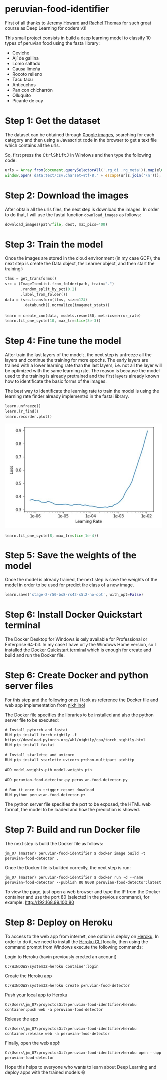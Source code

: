 # peruvian-food-identifier

First of all thanks to [Jeremy Howard](https://twitter.com/jeremyphoward) and [Rachel Thomas](https://twitter.com/math_rachel) for such great course as Deep Learning for coders v3!

This small project consists in build a deep learning model to classify 10 types of peruvian food using the fastai library:
* Ceviche
* Ají de gallina
* Lomo saltado
* Causa limeña
* Rocoto relleno
* Tacu tacu
* Anticuchos
* Pan con chicharrón
* Olluquito
* Picante de cuy

# Step 1: Get the dataset

The dataset can be obtained through [Google images](https://images.google.com/), searching for each category and then using a Javascript code in the browser to get a text file which contains all the urls. 

So, first press the <kbd>Ctrl</kbd><kbd>Shift</kbd><kbd>J</kbd> in Windows and then type the following code:
```javascript
urls = Array.from(document.querySelectorAll('.rg_di .rg_meta')).map(el=>JSON.parse(el.textContent).ou);
window.open('data:text/csv;charset=utf-8,' + escape(urls.join('\n')));
```

# Step 2: Download the images

After obtain all the urls files, the next step is download the images. In order to do that, I will use the fastai function `download_images` as follows: 
```python
download_images(path/file, dest, max_pics=400)
```

# Step 3: Train the model

Once the images are stored in the cloud environment (in my case GCP), the next step is create the Data object, the Learner object, and then start the training!:

```python
tfms = get_transforms()
src = (ImageItemList.from_folder(path, train=".")
       .random_split_by_pct(0.2)
       .label_from_folder())
data = (src.transform(tfms, size=128)
        .databunch().normalize(imagenet_stats))
        
learn = create_cnn(data, models.resnet50, metrics=error_rate)
learn.fit_one_cycle(10, max_lr=slice(3e-3))
```

# Step 4: Fine tune the model

After train the last layers of the models, the next step is unfreeze all the layers and continue the training for more epochs. The early layers are trained with a lower learning rate than the last layers, i.e. not all the layer will be optimized with the same learning rate. The reason is because the model used to the training is already pretrained and the first layers already known how to identificate the basic forms of the images.

The best way to identificate the learning rate to train the model is using the learning rate finder already implemented in the fastai library.
```python
learn.unfreeze()
learn.lr_find()
learn.recorder.plot()
```

![Learning rate finder](images/lr_finder.JPG)

```python
learn.fit_one_cycle(8, max_lr=slice(1e-4))
```

# Step 5: Save the weights of the model

Once the model is already trained, the next step is save the weights of the model in order to be used for predict the class of a new image.

```python
learn.save('stage-2-r50-bs8-rs42-s512-no-opt', with_opt=False)
```

# Step 6: Install Docker Quickstart terminal

The Docker Desktop for Windows is only available for Professional or Enterprise 64-bit. In my case I have only the Windows Home version, so I installed the [Docker Quickstart terminal](https://docs.docker.com/toolbox/toolbox_install_windows/) which is enough for create and build and run the Docker file.

# Step 6: Create Docker and python server files

For this step and the following ones I took as reference the Docker file and web app implementation from [nikhilno1](https://github.com/nikhilno1/healthy-or-not/blob/master/heroku-deploy.md)

The Docker file specifies the libraries to be installed and also the python server file to be executed:

```
# Install pytorch and fastai
RUN pip install torch_nightly -f https://download.pytorch.org/whl/nightly/cpu/torch_nightly.html
RUN pip install fastai

# Install starlette and uvicorn
RUN pip install starlette uvicorn python-multipart aiohttp

ADD model-weights.pth model-weights.pth

ADD peruvian-food-detector.py peruvian-food-detector.py

# Run it once to trigger resnet download
RUN python peruvian-food-detector.py
```

The python server file specifies the port to be exposed, the HTML web format, the model to be loaded and how the prediction is showed.

# Step 7: Build and run Docker file

The next step is build the Docker file as follows:
```
jm_07 (master) peruvian-food-identifier $ docker image build -t peruvian-food-detector .
```
Once the Docker file is builded correctly, the next step is run:
```
jm_07 (master) peruvian-food-identifier $ docker run -d --name peruvian-food-detector --publish 80:8008 peruvian-food-detector:latest
```
To view the page, just open a web browser and type the IP from the Docker container and use the port 80 (selected in the previous command), for example: http://192.168.99.100:80

# Step 8: Deploy on Heroku

To access to the web app from internet, one option is deploy on [Heroku](https://dashboard.heroku.com).
In order to do it, we need to install the [Heroku CLI](https://devcenter.heroku.com/articles/heroku-cli) locally, then using the command prompt from Windows execute the following commands:

Login to Heroku (havin previously created an account)
```
C:\WINDOWS\system32>heroku container:login
```
Create the Heroku app
```
C:\WINDOWS\system32>heroku create peruvian-food-detector
```
Push your local app to Heroku
```
C:\Users\jm_07\proyectosGit\peruvian-food-identifier>heroku container:push web -a peruvian-food-detector
```
Release the app
```
C:\Users\jm_07\proyectosGit\peruvian-food-identifier>heroku container:release web -a peruvian-food-detector
```
Finally, open the web app!:
```
C:\Users\jm_07\proyectosGit\peruvian-food-identifier>heroku open --app peruvian-food-detector
```

Hope this helps to everyone who wants to learn about Deep Learning and deploy apps with the trained models :smile:

